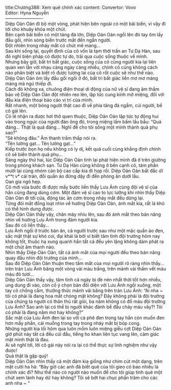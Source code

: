 title:Chương388: Xem quẻ chính xác
content:
Convertor: Vovo<br>Editor: Hyna Nguyễn<br>————————-<br>Diệp Oản Oản đi bộ một vòng, phát hiện bên ngoài có một bãi biển, vì vậy đi tới cho khuây khỏa một chút.<br>Bên cạnh bãi biển có một tảng đá lớn, Diệp Oản Oản ngồi lên đó tay ôm lấy đầu gối, nhìn sóng biển trước mắt đến ngẩn người.<br>Đột nhiên trong nháy mắt có chút mê mang…<br>Sau khi sống lại, quyết định của cô vốn là tạm thời trấn an Tư Dạ Hàn, sau đó nghĩ biện pháp có được tự do, trải qua cuộc sống thuộc về mình.<br>Nhưng bây giờ, bất tri bất giác, cuộc sống của cô cùng người kia lại liên quan xen lẫn với nhau càng ngày càng nhiều, chính cô cũng không cách nào phân biệt và biết rõ được tương lai của cô rốt cuộc sẽ như thế nào.<br>Diệp Oản Oản ôm lấy đầu gối ngồi ở đó, bất tri bất giác liền mơ mơ màng màng mà ngủ thiếp đi.<br>Cách đó không xa, chuông điện thoại di động của nữ vệ sĩ đang âm thầm bảo vệ Diệp Oản Oản đột nhiên reo lên, lập tức cung kính mở miệng, đối với đầu kia điện thoại báo cáo vị trí của mình.<br>Rất nhanh, một bóng người thật cao đi về phía tảng đá ngầm, cúi người, bế cô gái lên.<br>Có lẻ nhận ra được hơi thở quen thuộc, Diệp Oản Oản lập tức tự động hui vào trong ngực của người đàn ông đó, trong miệng lầm bầm lầu bầu: “Quá đáng… Thật là quá đáng… Nghĩ để cho tôi sống một mình thành quả phụ sao?”<br>“Sẽ không đâu.” Âm thanh trầm thấp nói ra.<br>“Tên lường gạt… Tên lường gạt…”<br>Kiếp trước bọn họ nếu không có ly dị, kết quả cuối cùng khẳng định chính cô sẽ biến thành quả phụ…<br>Sáng ngày thứ hai, lúc Diệp Oản Oản tỉnh lại phát hiện mình đã ở trên giường trong phòng khách sạn. Tư Dạ Hàn cũng không ở bên cạnh cô, tám phần mười lại cùng nhóm cán bộ cao cấp kia đi họp rồi. Diệp Oản Oản bất đắc dĩ v**t v* cái trán, đổi quần áo đứng dậy đi đến phòng ăn dưới lầu.<br>Oan gia ngõ hẹp.<br>Cô mới vừa bước đi được mấy bước liền thấy Lưu Ảnh cùng đội vệ sĩ của hắn cũng đang dùng cơm. Một đám vệ sĩ cao to lực lưỡng khi nhìn thấy Diệp Oản Oản đi tới cửa, động tác ăn cơm trong nháy mắt đều dừng lại.<br>Từng đôi mắt đồng loạt nhìn về hướng Diệp Oản Oản, ánh mắt kia, rất là khó có thể hình dung được.<br>Diệp Oản Oản thấy vậy, chân mày nhíu lên, sau đó ánh mắt theo bản năng nhìn về hướng Lưu Ảnh trong đám người kia.<br>Sau đó cô liền thấy…<br>Lưu Ảnh ngồi ở trước bàn ăn, cả người trước sau như một mặc quần áo đen, sắc mặt thật sự khó coi, đại khái là bởi vì biết tâm tình đội trưởng hôm nay không tốt, thuộc hạ xung quanh hắn tất cả đều yên lặng không dám phát ra một chút âm thanh nào.<br>Nhìn thấy Diệp Oản Oản, tất cả ánh mắt của mọi người đều theo bản năng quay đầu nhìn đội trưởng của mình…<br>Sau đó Diệp Oản Oản thuận theo tầm mắt của mọi người rõ ràng nhìn thấy… trên trán Lưu Ảnh băng một vòng vải màu trắng, trên mảnh vải thấm vết máu màu đỏ tươi…<br>Diệp Oản Oản thấy vậy, tâm tình cả ngày bị đè nén nhất thời tốt hơn nhiều, ung dung đi vào, còn cố ý chọn bàn đối diện với Lưu Ảnh ngồi xuống, một tay cô chống cằm, thưởng thức mảnh vải băng trên trán Lưu Ảnh: “Ai nha ~ tôi có phải là đang hoa mắt chóng mặt không? Đây không phải là đội trưởng của chúng ta người có thân thủ rất giỏi, ba năm không có đổ máu đội trưởng Lưu Ảnh? Sao anh lại có thể bị người khác đánh bể đầu chảy máu vây?! Tôi có phải là đang nằm mơ hay không?”<br>Sắc mặt của Lưu Ảnh đen lại so với cà phê đen trong tay hắn còn muốn đen hơn mấy phần, cái muỗng trong tay trong nháy mắt bị bóp cong.<br>Những người kia tối hôm qua luôn mồm luôn miệng giễu cợt Diệp Oản Oản giờ phút này tất cả đều cúi đầu, tiếng ho khan liên tục vang lên, cảm giác mặt mình thật là đau.<br>Ai sẽ nghĩ tới, lời cô gái này nói ra lại có thể thực sự linh nghiệm như vậy được!<br>Quả thật là gặp quỷ!<br>Diệp Oản Oản nhìn thấy cả một đám kia giống như chim cút một dạng, trên mặt cười ha hả: “Bây giờ các anh đã biết quẻ của tôi gieo có bao nhiêu là chính xác đi? Như thế nào có người nào muốn để cho tôi giúp tính quẻ một chút xem lành hay dữ hay không? Tôi sẽ bớt hai chục phần trăm cho các anh nha ~ “